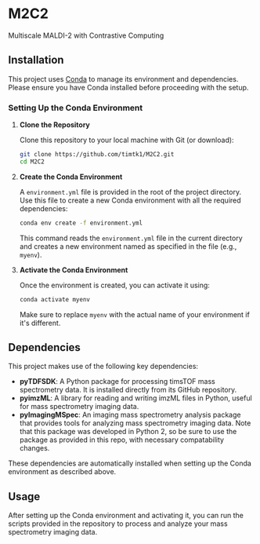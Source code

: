 # M2C2

Multiscale MALDI-2 with Contrastive Computing

## Installation

This project uses [Conda](https://docs.conda.io/projects/conda/en/latest/user-guide/install/index.html) to manage its environment and dependencies. Please ensure you have Conda installed before proceeding with the setup.

### Setting Up the Conda Environment

1. **Clone the Repository**

    Clone this repository to your local machine with Git (or download):

    ```bash
    git clone https://github.com/timtk1/M2C2.git
    cd M2C2
    ```

2. **Create the Conda Environment**

    A `environment.yml` file is provided in the root of the project directory. Use this file to create a new Conda environment with all the required dependencies:

    ```bash
    conda env create -f environment.yml
    ```

    This command reads the `environment.yml` file in the current directory and creates a new environment named as specified in the file (e.g., `myenv`).

3. **Activate the Conda Environment**

    Once the environment is created, you can activate it using:

    ```bash
    conda activate myenv
    ```

    Make sure to replace `myenv` with the actual name of your environment if it's different.

## Dependencies

This project makes use of the following key dependencies:

- **pyTDFSDK**: A Python package for processing timsTOF mass spectrometry data. It is installed directly from its GitHub repository.
- **pyimzML**: A library for reading and writing imzML files in Python, useful for mass spectrometry imaging data.
- **pyImagingMSpec**: An imaging mass spectrometry analysis package that provides tools for analyzing mass spectrometry imaging data. Note that this package was developed in Python 2, so be sure to use the package as provided in this repo, with necessary compatability changes. 

These dependencies are automatically installed when setting up the Conda environment as described above.

## Usage

After setting up the Conda environment and activating it, you can run the scripts provided in the repository to process and analyze your mass spectrometry imaging data.
